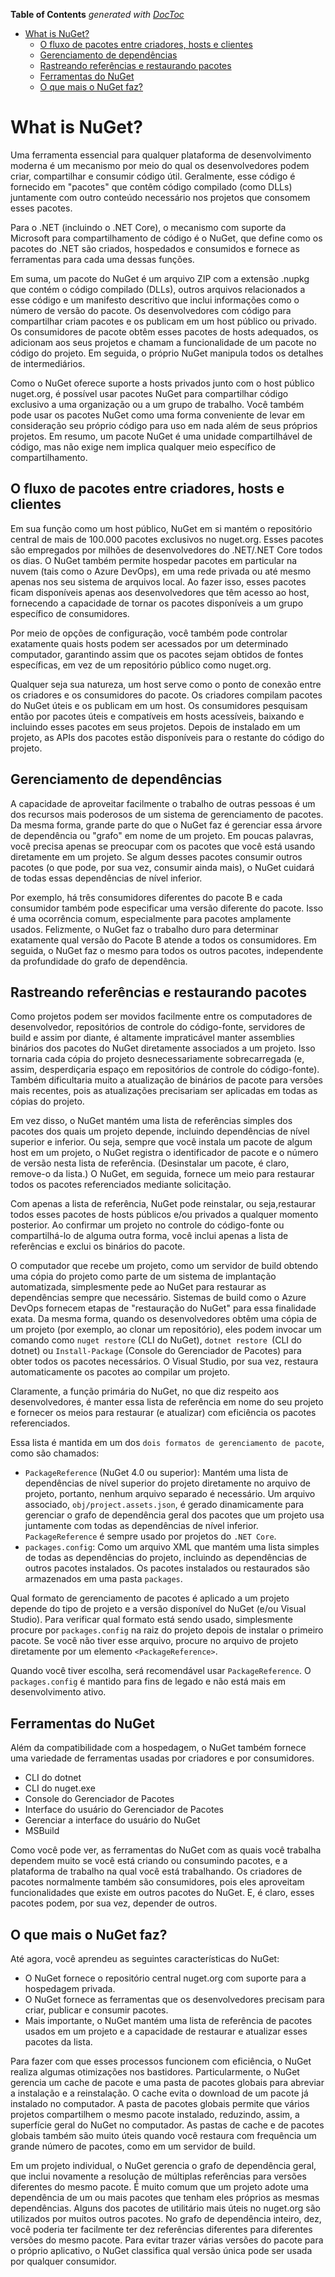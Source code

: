 <!-- START doctoc generated TOC please keep comment here to allow auto update -->
<!-- DON'T EDIT THIS SECTION, INSTEAD RE-RUN doctoc TO UPDATE -->
**Table of Contents**  *generated with [DocToc](https://github.com/thlorenz/doctoc)*

- [What is NuGet?](#what-is-nuget)
  - [O fluxo de pacotes entre criadores, hosts e clientes](#o-fluxo-de-pacotes-entre-criadores-hosts-e-clientes)
  - [Gerenciamento de dependências](#gerenciamento-de-depend%C3%AAncias)
  - [Rastreando referências e restaurando pacotes](#rastreando-refer%C3%AAncias-e-restaurando-pacotes)
  - [Ferramentas do NuGet](#ferramentas-do-nuget)
  - [O que mais o NuGet faz?](#o-que-mais-o-nuget-faz)

<!-- END doctoc generated TOC please keep comment here to allow auto update -->

# What is NuGet?

Uma ferramenta essencial para qualquer plataforma de desenvolvimento moderna é um mecanismo por meio do qual os desenvolvedores podem criar, compartilhar e consumir código útil. Geralmente, esse código é fornecido em "pacotes" que contêm código compilado (como DLLs) juntamente com outro conteúdo necessário nos projetos que consomem esses pacotes.

Para o .NET (incluindo o .NET Core), o mecanismo com suporte da Microsoft para compartilhamento de código é o NuGet, que define como os pacotes do .NET são criados, hospedados e consumidos e fornece as ferramentas para cada uma dessas funções.

Em suma, um pacote do NuGet é um arquivo ZIP com a extensão .nupkg que contém o código compilado (DLLs), outros arquivos relacionados a esse código e um manifesto descritivo que inclui informações como o número de versão do pacote. Os desenvolvedores com código para compartilhar criam pacotes e os publicam em um host público ou privado. Os consumidores de pacote obtêm esses pacotes de hosts adequados, os adicionam aos seus projetos e chamam a funcionalidade de um pacote no código do projeto. Em seguida, o próprio NuGet manipula todos os detalhes de intermediários.

Como o NuGet oferece suporte a hosts privados junto com o host público nuget.org, é possível usar pacotes NuGet para compartilhar código exclusivo a uma organização ou a um grupo de trabalho. Você também pode usar os pacotes NuGet como uma forma conveniente de levar em consideração seu próprio código para uso em nada além de seus próprios projetos. Em resumo, um pacote NuGet é uma unidade compartilhável de código, mas não exige nem implica qualquer meio específico de compartilhamento.

## O fluxo de pacotes entre criadores, hosts e clientes

Em sua função como um host público, NuGet em si mantém o repositório central de mais de 100.000 pacotes exclusivos no nuget.org. Esses pacotes são empregados por milhões de desenvolvedores do .NET/.NET Core todos os dias. O NuGet também permite hospedar pacotes em particular na nuvem (tais como o Azure DevOps), em uma rede privada ou até mesmo apenas nos seu sistema de arquivos local. Ao fazer isso, esses pacotes ficam disponíveis apenas aos desenvolvedores que têm acesso ao host, fornecendo a capacidade de tornar os pacotes disponíveis a um grupo específico de consumidores.

Por meio de opções de configuração, você também pode controlar exatamente quais hosts podem ser acessados por um determinado computador, garantindo assim que os pacotes sejam obtidos de fontes específicas, em vez de um repositório público como nuget.org.

Qualquer seja sua natureza, um host serve como o ponto de conexão entre os criadores e os consumidores do pacote. Os criadores compilam pacotes do NuGet úteis e os publicam em um host. Os consumidores pesquisam então por pacotes úteis e compatíveis em hosts acessíveis, baixando e incluindo esses pacotes em seus projetos. Depois de instalado em um projeto, as APIs dos pacotes estão disponíveis para o restante do código do projeto.

## Gerenciamento de dependências

A capacidade de aproveitar facilmente o trabalho de outras pessoas é um dos recursos mais poderosos de um sistema de gerenciamento de pacotes. Da mesma forma, grande parte do que o NuGet faz é gerenciar essa árvore de dependência ou "grafo" em nome de um projeto. Em poucas palavras, você precisa apenas se preocupar com os pacotes que você está usando diretamente em um projeto. Se algum desses pacotes consumir outros pacotes (o que pode, por sua vez, consumir ainda mais), o NuGet cuidará de todas essas dependências de nível inferior.

Por exemplo, há três consumidores diferentes do pacote B e cada consumidor também pode especificar uma versão diferente do pacote. Isso é uma ocorrência comum, especialmente para pacotes amplamente usados. Felizmente, o NuGet faz o trabalho duro para determinar exatamente qual versão do Pacote B atende a todos os consumidores. Em seguida, o NuGet faz o mesmo para todos os outros pacotes, independente da profundidade do grafo de dependência.

## Rastreando referências e restaurando pacotes

Como projetos podem ser movidos facilmente entre os computadores de desenvolvedor, repositórios de controle do código-fonte, servidores de build e assim por diante, é altamente impraticável manter assemblies binários dos pacotes do NuGet diretamente associados a um projeto. Isso tornaria cada cópia do projeto desnecessariamente sobrecarregada (e, assim, desperdiçaria espaço em repositórios de controle do código-fonte). Também dificultaria muito a atualização de binários de pacote para versões mais recentes, pois as atualizações precisariam ser aplicadas em todas as cópias do projeto.

Em vez disso, o NuGet mantém uma lista de referências simples dos pacotes dos quais um projeto depende, incluindo dependências de nível superior e inferior. Ou seja, sempre que você instala um pacote de algum host em um projeto, o NuGet registra o identificador de pacote e o número de versão nesta lista de referência. (Desinstalar um pacote, é claro, remove-o da lista.) O NuGet, em seguida, fornece um meio para restaurar todos os pacotes referenciados mediante solicitação.

Com apenas a lista de referência, NuGet pode reinstalar, ou seja,restaurar todos esses pacotes de hosts públicos e/ou privados a qualquer momento posterior. Ao confirmar um projeto no controle do código-fonte ou compartilhá-lo de alguma outra forma, você inclui apenas a lista de referências e exclui os binários do pacote.

O computador que recebe um projeto, como um servidor de build obtendo uma cópia do projeto como parte de um sistema de implantação automatizada, simplesmente pede ao NuGet para restaurar as dependências sempre que necessário. Sistemas de build como o Azure DevOps fornecem etapas de "restauração do NuGet" para essa finalidade exata. Da mesma forma, quando os desenvolvedores obtêm uma cópia de um projeto (por exemplo, ao clonar um repositório), eles podem invocar um comando como `nuget restore` (CLI do NuGet), `dotnet restore `(CLI do dotnet) ou `Install-Package` (Console do Gerenciador de Pacotes) para obter todos os pacotes necessários. O Visual Studio, por sua vez, restaura automaticamente os pacotes ao compilar um projeto.

Claramente, a função primária do NuGet, no que diz respeito aos desenvolvedores, é manter essa lista de referência em nome do seu projeto e fornecer os meios para restaurar (e atualizar) com eficiência os pacotes referenciados.

Essa lista é mantida em um dos `dois formatos de gerenciamento de pacote`, como são chamados:

- `PackageReference` (NuGet 4.0 ou superior): Mantém uma lista de dependências de nível superior do projeto diretamente no arquivo de projeto, portanto, nenhum arquivo separado é necessário. Um arquivo associado, `obj/project.assets.json`, é gerado dinamicamente para gerenciar o grafo de dependência geral dos pacotes que um projeto usa juntamente com todas as dependências de nível inferior. `PackageReference` é sempre usado por projetos do `.NET Core`.
- `packages.config`: Como um arquivo XML que mantém uma lista simples de todas as dependências do projeto, incluindo as dependências de outros pacotes instalados. Os pacotes instalados ou restaurados são armazenados em uma pasta `packages`.

Qual formato de gerenciamento de pacotes é aplicado a um projeto depende do tipo de projeto e a versão disponível do NuGet (e/ou Visual Studio). Para verificar qual formato está sendo usado, simplesmente procure por `packages.config` na raiz do projeto depois de instalar o primeiro pacote. Se você não tiver esse arquivo, procure no arquivo de projeto diretamente por um elemento `<PackageReference>`.

Quando você tiver escolha, será recomendável usar `PackageReference`. O `packages.config` é mantido para fins de legado e não está mais em desenvolvimento ativo.

## Ferramentas do NuGet

Além da compatibilidade com a hospedagem, o NuGet também fornece uma variedade de ferramentas usadas por criadores e por consumidores.

- CLI do dotnet
- CLI do nuget.exe
- Console do Gerenciador de Pacotes
- Interface do usuário do Gerenciador de Pacotes
- Gerenciar a interface do usuário do NuGet
- MSBuild

Como você pode ver, as ferramentas do NuGet com as quais você trabalha dependem muito se você está criando ou consumindo pacotes, e a plataforma de trabalho na qual você está trabalhando. Os criadores de pacotes normalmente também são consumidores, pois eles aproveitam funcionalidades que existe em outros pacotes do NuGet. E, é claro, esses pacotes podem, por sua vez, depender de outros.

## O que mais o NuGet faz?

Até agora, você aprendeu as seguintes características do NuGet:

- O NuGet fornece o repositório central nuget.org com suporte para a hospedagem privada.
- O NuGet fornece as ferramentas que os desenvolvedores precisam para criar, publicar e consumir pacotes.
- Mais importante, o NuGet mantém uma lista de referência de pacotes usados em um projeto e a capacidade de restaurar e atualizar esses pacotes da lista.

Para fazer com que esses processos funcionem com eficiência, o NuGet realiza algumas otimizações nos bastidores. Particularmente, o NuGet gerencia um cache de pacote e uma pasta de pacotes globais para abreviar a instalação e a reinstalação. O cache evita o download de um pacote já instalado no computador. A pasta de pacotes globais permite que vários projetos compartilhem o mesmo pacote instalado, reduzindo, assim, a superfície geral do NuGet no computador. As pastas de cache e de pacotes globais também são muito úteis quando você restaura com frequência um grande número de pacotes, como em um servidor de build.

Em um projeto individual, o NuGet gerencia o grafo de dependência geral, que inclui novamente a resolução de múltiplas referências para versões diferentes do mesmo pacote. É muito comum que um projeto adote uma dependência de um ou mais pacotes que tenham eles próprios as mesmas dependências. Alguns dos pacotes de utilitário mais úteis no nuget.org são utilizados por muitos outros pacotes. No grafo de dependência inteiro, dez, você poderia ter facilmente ter dez referências diferentes para diferentes versões do mesmo pacote. Para evitar trazer várias versões do pacote para o próprio aplicativo, o NuGet classifica qual versão única pode ser usada por qualquer consumidor.
